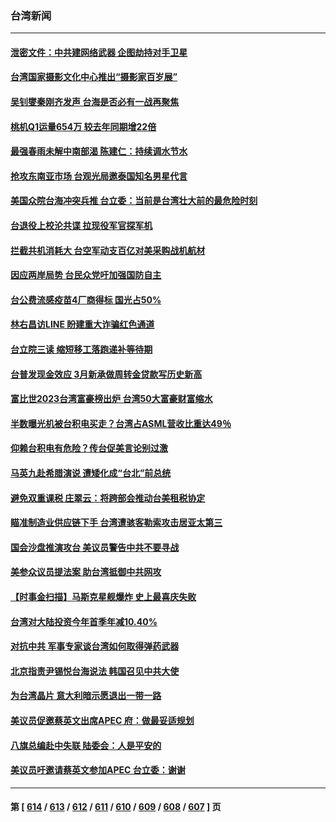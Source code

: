 ### 台湾新闻
---
#### [泄密文件：中共建网络武器 企图劫持对手卫星](../../pages/ncid1349361/n13978593.md) 
#### [台湾国家摄影文化中心推出“摄影家百岁展”](../../pages/ncid1349361/n13978468.md) 
#### [吴钊燮秦刚齐发声 台海是否必有一战再聚焦](../../pages/ncid1349361/n13978523.md) 
#### [桃机Q1运量654万 较去年同期增22倍](../../pages/ncid1349361/n13978440.md) 
#### [最强春雨未解中南部渴 陈建仁：持续调水节水](../../pages/ncid1349361/n13978435.md) 
#### [抢攻东南亚市场 台观光局邀泰国知名男星代言](../../pages/ncid1349361/n13978444.md) 
#### [美国众院台海冲突兵推 台立委：当前是台湾壮大前的最危险时刻](../../pages/ncid1349361/n13978415.md) 
#### [台退役上校沦共谍 拉现役军官探军机](../../pages/ncid1349361/n13978394.md) 
#### [拦截共机消耗大 台空军动支百亿对美采购战机航材](../../pages/ncid1349361/n13978416.md) 
#### [因应两岸局势 台民众党吁加强国防自主](../../pages/ncid1349361/n13978418.md) 
#### [台公费流感疫苗4厂商得标 国光占50%](../../pages/ncid1349361/n13978401.md) 
#### [林右昌访LINE 盼建重大诈骗红色通道](../../pages/ncid1349361/n13978399.md) 
#### [台立院三读 缩短移工落跑递补等待期](../../pages/ncid1349361/n13978396.md) 
#### [台普发现金效应 3月新承做周转金贷款写历史新高](../../pages/ncid1349361/n13978362.md) 
#### [富比世2023台湾富豪榜出炉 台湾50大富豪财富缩水](../../pages/ncid1349361/n13978364.md) 
#### [半数曝光机被台积电买走？台湾占ASML营收比重达49％](../../pages/ncid1349361/n13978365.md) 
#### [仰赖台积电有危险？传台促美言论别过激](../../pages/ncid1349361/n13978366.md) 
#### [马英九赴希腊演说 遭矮化成“台北”前总统](../../pages/ncid1349361/n13978371.md) 
#### [避免双重课税 庄翠云：将跨部会推动台美租税协定](../../pages/ncid1349361/n13978369.md) 
#### [瞄准制造业供应链下手 台湾遭骇客勒索攻击居亚太第三](../../pages/ncid1349361/n13978338.md) 
#### [国会沙盘推演攻台 美议员警告中共不要寻战](../../pages/ncid1349361/n13977517.md) 
#### [美参众议员提法案 助台湾抵御中共网攻](../../pages/ncid1349361/n13977841.md) 
#### [【时事金扫描】马斯克星舰爆炸 史上最喜庆失败](../../pages/ncid1349361/n13977727.md) 
#### [台湾对大陆投资今年首季年减10.40%](../../pages/ncid1349361/n13977700.md) 
#### [对抗中共 军事专家谈台湾如何取得弹药武器](../../pages/ncid1349361/n13977344.md) 
#### [北京指责尹锡悦台海说法 韩国召见中共大使](../../pages/ncid1349361/n13977543.md) 
#### [为台湾晶片 意大利暗示愿退出一带一路](../../pages/ncid1349361/n13977252.md) 
#### [美议员促邀蔡英文出席APEC 府：做最妥适规划](../../pages/ncid1349361/n13977340.md) 
#### [八旗总编赴中失联 陆委会：人是平安的](../../pages/ncid1349361/n13977332.md) 
#### [美议员吁邀请蔡英文参加APEC 台立委：谢谢](../../pages/ncid1349361/n13977246.md) 

---
#### 第 [ [614](./614.md) / [613](./613.md) / [612](./612.md) / [611](./611.md) / [610](./610.md) / [609](./609.md) / [608](./608.md) / [607](./607.md) ] 页
